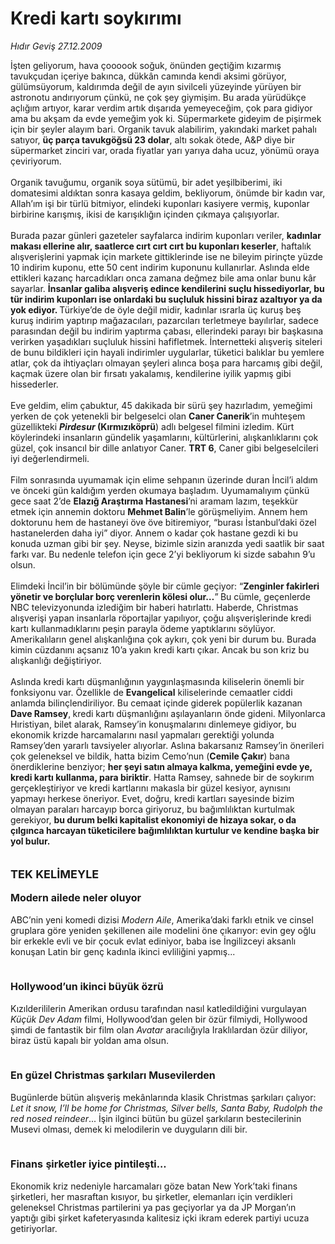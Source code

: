 # Kredi kartı soykırımı

*Hıdır Geviş 27.12.2009*

<div class="taraf_structure_2col_1zq">
<div class="margen_n">



 <p>İşten geliyorum, hava çoooook soğuk, önünden geçtiğim kızarmış tavukçudan içeriye bakınca, dükkân camında kendi aksimi görüyor, gülümsüyorum, kaldırımda değil de ayın sivilceli yüzeyinde yürüyen bir astronotu andırıyorum çünkü, ne çok şey giymişim. Bu arada yürüdükçe açlığım artıyor, karar verdim artık dışarıda yemeyeceğim, çok para gidiyor ama bu akşam da evde yemeğim yok ki. Süpermarkete gideyim de pişirmek için bir şeyler alayım bari. Organik tavuk alabilirim, yakındaki market pahalı satıyor, <b>üç parça tavukgöğsü 23 dolar</b>, altı sokak ötede, A&amp;P diye bir süpermarket zinciri var, orada fiyatlar yarı yarıya daha ucuz, yönümü oraya çeviriyorum. <br/><br/>Organik tavuğumu, organik soya sütümü, bir adet yeşilbiberimi, iki domatesimi aldıktan sonra kasaya geldim, bekliyorum, önümde bir kadın var, Allah’ım işi bir türlü bitmiyor, elindeki kuponları kasiyere vermiş, kuponlar birbirine karışmış, ikisi de karışıklığın içinden çıkmaya çalışıyorlar. <br/><br/>Burada pazar günleri gazeteler sayfalarca indirim kuponları veriler, <b>kadınlar makası ellerine alır, saatlerce cırt cırt cırt bu kuponları keserler</b>, haftalık alışverişlerini yapmak için markete gittiklerinde ise ne bileyim pirinçte yüzde 10 indirim kuponu, ette 50 cent indirim kuponunu kullanırlar. Aslında elde ettikleri kazanç harcadıkları onca zamana değmez bile ama onlar bunu kâr sayarlar. <b>İnsanlar galiba alışveriş edince kendilerini suçlu hissediyorlar, bu tür indirim kuponları ise onlardaki bu suçluluk hissini biraz azaltıyor ya da yok ediyor. </b>Türkiye’de de öyle değil midir, kadınlar ısrarla üç kuruş beş kuruş indirim yaptırıp mağazacıları, pazarcıları terletmeye bayılırlar, sadece parasından değil bu indirim yaptırma çabası, ellerindeki parayı bir başkasına verirken yaşadıkları suçluluk hissini hafifletmek. İnternetteki alışveriş siteleri de bunu bildikleri için hayali indirimler uygularlar, tüketici balıklar bu yemlere atlar, çok da ihtiyaçları olmayan şeyleri alınca boşa para harcamış gibi değil, kaçmak üzere olan bir fırsatı yakalamış, kendilerine iyilik yapmış gibi hissederler. <br/><br/>Eve geldim, elim çabuktur, 45 dakikada bir sürü şey hazırladım, yemeğimi yerken de çok yetenekli bir belgeselci olan <b>Caner Canerik</b>’in muhteşem güzellikteki <b><i>Pirdesur</i> (Kırmızıköprü</b>) adlı belgesel filmini izledim. Kürt köylerindeki insanların gündelik yaşamlarını, kültürlerini, alışkanlıklarını çok güzel, çok insancıl bir dille anlatıyor Caner. <b>TRT 6</b>, Caner gibi belgeselcileri iyi değerlendirmeli. <br/><br/>Film sonrasında uyumamak için elime sehpanın üzerinde duran İncil’i aldım ve önceki gün kaldığım yerden okumaya başladım. Uyumamalıyım çünkü gece saat 2’de <b>Elazığ Araştırma Hastanesi</b>’ni aramam lazım, teşekkür etmek için annemin doktoru <b>Mehmet Balin</b>’le görüşmeliyim. Annem hem doktorunu hem de hastaneyi öve öve bitiremiyor, “burası İstanbul’daki özel hastanelerden daha iyi” diyor. Annem o kadar çok hastane gezdi ki bu konuda uzman gibi bir şey. Neyse, bizimle sizin aranızda yedi saatlik bir saat farkı var. Bu nedenle telefon için gece 2’yi bekliyorum ki sizde sabahın 9’u olsun. <br/><br/>Elimdeki İncil’in bir bölümünde şöyle bir cümle geçiyor: “<b>Zenginler fakirleri yönetir ve borçlular borç verenlerin kölesi olur…</b>”<b> </b>Bu cümle, geçenlerde NBC televizyonunda izlediğim bir haberi hatırlattı. Haberde, Christmas alışverişi yapan insanlarla röportajlar yapılıyor, çoğu alışverişlerinde kredi kartı kullanmadıklarını peşin parayla ödeme yaptıklarını söylüyor. Amerikalıların genel alışkanlığına çok aykırı, çok yeni bir durum bu. Burada kimin cüzdanını açsanız 10’a yakın kredi kartı çıkar. Ancak bu son kriz bu alışkanlığı değiştiriyor. <br/><br/>Aslında kredi kartı düşmanlığının yaygınlaşmasında kiliselerin önemli bir fonksiyonu var. Özellikle de <b>Evangelical</b> kiliselerinde cemaatler ciddi anlamda bilinçlendiriliyor. Bu cemaat içinde giderek popülerlik kazanan <b>Dave Ramsey</b>,<b> </b>kredi kartı düşmanlığını aşılayanların önde gideni. Milyonlarca Hıristiyan, bilet alarak, Ramsey’in konuşmalarını dinlemeye gidiyor, bu ekonomik krizde harcamalarını nasıl yapmaları gerektiği yolunda Ramsey’den yararlı tavsiyeler alıyorlar. Aslına bakarsanız Ramsey’in önerileri çok geleneksel ve bildik, hatta bizim Cemo’nun (<b>Cemile Çakır</b>) bana önerdiklerine benziyor; <b>her şeyi satın almaya kalkma, yemeğini evde ye, kredi kartı kullanma, para biriktir</b>. Hatta Ramsey, sahnede bir de soykırım gerçekleştiriyor ve kredi kartlarını makasla bir güzel kesiyor, aynısını yapmayı herkese öneriyor. Evet, doğru, kredi kartları sayesinde bizim olmayan paraları harcayıp borca giriyoruz, bu bağımlılıktan kurtulmak gerekiyor, <b>bu durum belki kapitalist ekonomiyi de hizaya sokar, o da çılgınca harcayan tüketicilere bağımlılıktan kurtulur ve kendine başka bir yol bulur.</b><b> <br/><br/><br/><font size="4">TEK KELİMEYLE <br/></font><br/><font size="3">Modern ailede neler oluyor</font></b> <br/><br/>ABC’nin yeni komedi dizisi <i>Modern Aile</i>, Amerika’daki farklı etnik ve cinsel gruplara göre yeniden şekillenen aile modelini öne çıkarıyor: evin gey oğlu bir erkekle evli ve bir çocuk evlat ediniyor, baba ise İngilizceyi aksanlı konuşan Latin bir genç kadınla ikinci evliliğini yapmış...<b> <br/><br/><font size="3"><br/>Hollywood’un ikinci büyük özrü</font></b> <br/><br/>Kızılderililerin Amerikan ordusu tarafından nasıl katledildiğini vurgulayan <i>Küçük Dev</i> <i>Adam</i> filmi, Hollywood’dan gelen bir özür filmiydi, Hollywood şimdi de fantastik bir film olan <i>Avatar</i> aracılığıyla Iraklılardan özür diliyor, biraz üstü kapalı bir yoldan ama olsun.<b> <br/><br/><font size="3"><br/>En güzel Christmas şarkıları Musevilerden</font></b> <br/><br/>Bugünlerde bütün alışveriş mekânlarında klasik Christmas şarkıları çalıyor: <i>Let it snow, I’ll be home for Christmas, Silver bells, Santa Baby, Rudolph the red nosed reindeer</i>... İşin ilginci bütün bu güzel şarkıların bestecilerinin Musevi olması, demek ki melodilerin ve duyguların dili bir.<b> <br/><br/><font size="3"><br/>Finans</font></b><font size="3"> <b>şirketler iyice pintileşti...</b></font> <br/><br/>Ekonomik kriz nedeniyle harcamaları göze batan New York’taki finans şirketleri, her masraftan kısıyor, bu şirketler, elemanları için verdikleri geleneksel Christmas partilerini ya pas geçiyorlar ya da JP Morgan’ın yaptığı gibi şirket kafeteryasında kalitesiz içki ikram ederek partiyi ucuza getiriyorlar. </p>
<br/>
<br/>
<br/>



<br/>


<div id="taraf_not">
</div>

</div>


</div>
